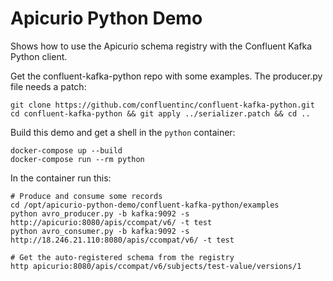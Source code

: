 # Apicurio Python Demo

Shows how to use the Apicurio schema registry with the Confluent Kafka Python client.

Get the confluent-kafka-python repo with some examples. The producer.py file needs a patch:

```
git clone https://github.com/confluentinc/confluent-kafka-python.git
cd confluent-kafka-python && git apply ../serializer.patch && cd ..
```

Build this demo and get a shell in the `python` container:

```
docker-compose up --build
docker-compose run --rm python
```

In the container run this:

```
# Produce and consume some records
cd /opt/apicurio-python-demo/confluent-kafka-python/examples
python avro_producer.py -b kafka:9092 -s http://apicurio:8080/apis/ccompat/v6/ -t test
python avro_consumer.py -b kafka:9092 -s http://18.246.21.110:8080/apis/ccompat/v6/ -t test

# Get the auto-registered schema from the registry
http apicurio:8080/apis/ccompat/v6/subjects/test-value/versions/1
```

